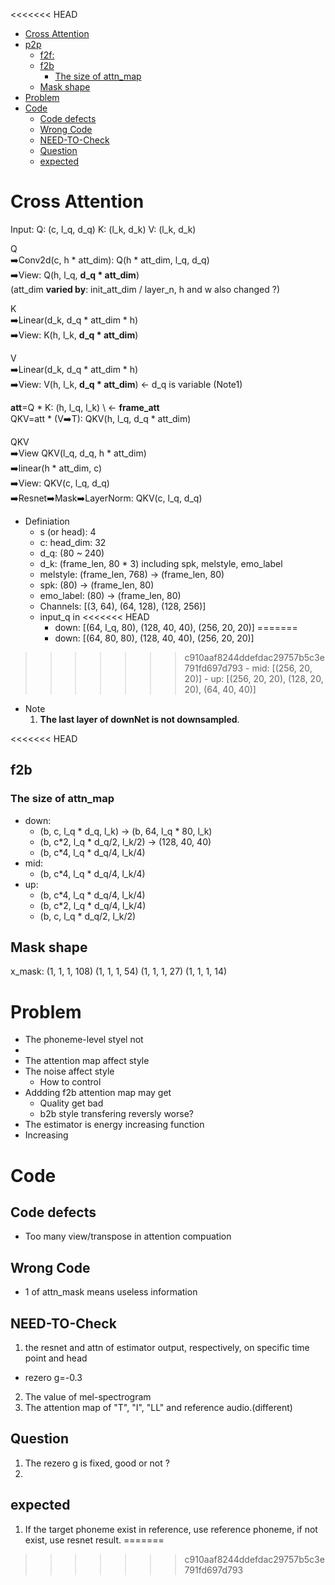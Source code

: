 <<<<<<< HEAD
- [Cross Attention](#cross-attention)
- [p2p](#p2p)
  - [f2f:](#f2f)
  - [f2b](#f2b)
    - [The size of attn\_map](#the-size-of-attn_map)
  - [Mask shape](#mask-shape)
- [Problem](#problem)
- [Code](#code)
  - [Code defects](#code-defects)
  - [Wrong Code](#wrong-code)
  - [NEED-TO-Check](#need-to-check)
  - [Question](#question)
  - [expected](#expected)

# Cross Attention
Input: 
Q: (c, l_q, d_q)
K: (l_k, d_k)
V: (l_k, d_k)

Q \
:arrow_right:Conv2d(c, h * att_dim): Q(h * att_dim, l_q, d_q) \
:arrow_right:View: Q(h, l_q, **d_q * att_dim**) \
(att_dim **varied by**: init_att_dim / layer_n, h and w also changed ?)

K \
:arrow_right:Linear(d_k, d_q * att_dim * h)\
:arrow_right:View: K(h, l_k, **d_q * att_dim**) 

V \
:arrow_right:Linear(d_k, d_q * att_dim * h)\
:arrow_right:View: V(h, l_k, **d_q * att_dim**)  <- d_q is variable (Note1)

**att**=Q * K: (h, l_q, l_k) \  <- **frame_att** \
QKV=att * (V:arrow_right:T): QKV(h, l_q, d_q * att_dim)

QKV \
:arrow_right:View QKV(l_q, d_q, h * att_dim) \
:arrow_right:linear(h * att_dim, c)\
:arrow_right:View: QKV(c, l_q, d_q)\
:arrow_right:Resnet:arrow_right:Mask:arrow_right:LayerNorm: QKV(c, l_q, d_q)


- Definiation
  - s (or head): 4
  - c: head_dim: 32
  - d_q: (80 ~ 240)
  - d_k: (frame_len, 80 * 3) including spk, melstyle, emo_label
  - melstyle: (frame_len, 768) -> (frame_len, 80)
  - spk: (80) -> (frame_len, 80)
  - emo_label: (80) -> (frame_len, 80)
  - Channels: [(3, 64), (64, 128), (128, 256)]
  - input_q in 
<<<<<<< HEAD
    - down: [(64, l_q, 80), (128, 40, 40), (256, 20, 20)]
=======
    - down: [(64, 80, 80), (128, 40, 40), (256, 20, 20)]
>>>>>>> c910aaf8244ddefdac29757b5c3e791fd697d793
    - mid: [(256, 20, 20)]
    - up: [(256, 20, 20), (128, 20, 20), (64, 40, 40)]

- Note
  1. **The last layer of downNet is not downsampled**.

<<<<<<< HEAD

## f2b
### The size of attn_map 
 - down: 
   - (b, c, l_q * d_q, l_k)       -> (b, 64, l_q * 80, l_k)
   - (b, c*2, l_q * d_q/2, l_k/2) -> (128, 40, 40)
   - (b, c*4, l_q * d_q/4, l_k/4)
 - mid: 
   - (b, c*4, l_q * d_q/4, l_k/4)
 - up: 
   - (b, c*4, l_q * d_q/4, l_k/4)
   - (b, c*2, l_q * d_q/4, l_k/4)
   - (b, c, l_q * d_q/2, l_k/2)


## Mask shape
x_mask: 
(1, 1, 1, 108)
(1, 1, 1, 54)
(1, 1, 1, 27)
(1, 1, 1, 14)

# Problem
- The phoneme-level styel not 
- 
- The attention map affect style
- The noise affect style
  - How to control
- Addding f2b attention map may get
  - Quality get bad
  - b2b style transfering reversly worse?
- The estimator is energy increasing function
- Increasing 

# Code
## Code defects
- Too many view/transpose in attention compuation

## Wrong Code 
- 1 of attn_mask means useless information

## NEED-TO-Check
1. the resnet and attn of estimator output, respectively, on specific time point and head
  - rezero g=-0.3
2. The value of mel-spectrogram
3. The attention map of "T", "I", "LL" and reference audio.(different)

## Question
1. The rezero g is fixed, good or not ?
2. 

## expected
1. If the target phoneme exist in reference, use reference phoneme, if not exist, use resnet result.
=======
>>>>>>> c910aaf8244ddefdac29757b5c3e791fd697d793
